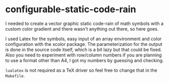 # configurable-static-code-rain
I needed to create a vector graphic static code-rain of math symbols with a custom color gradient and there wasn't anything out there, so here goes.

I used Latex for the symbols, easy input of an array environment and color configuration with the xcolor package. The parameterization for the output is done in the source code itself, which is a bit lazy but that could be fixed. Also you need to experiment with row/column numbers if you are planning to use a format other than A4, I got my numbers by guessing and checking.

`lualatex` is not required as a TeX driver so feel free to change that in the `Makefile`.
